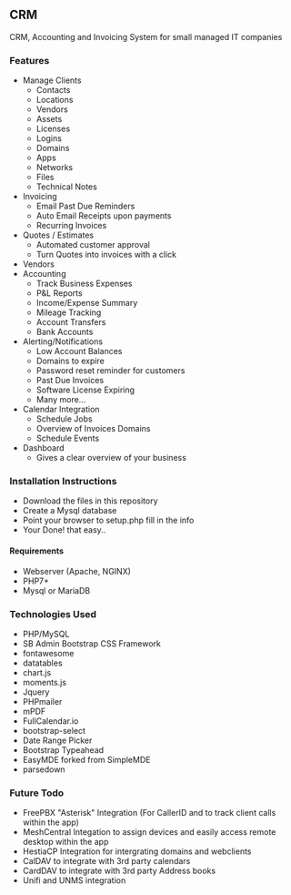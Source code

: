 ## CRM
CRM, Accounting and Invoicing System for small managed IT companies

### Features
* Manage Clients
  * Contacts
  * Locations
  * Vendors
  * Assets
  * Licenses
  * Logins
  * Domains
  * Apps
  * Networks
  * Files
  * Technical Notes
* Invoicing
  * Email Past Due Reminders
  * Auto Email Receipts upon payments
  * Recurring Invoices
* Quotes / Estimates
  * Automated customer approval
  * Turn Quotes into invoices with a click
* Vendors
* Accounting
  * Track Business Expenses
  * P&L Reports
  * Income/Expense Summary
  * Mileage Tracking
  * Account Transfers
  * Bank Accounts
* Alerting/Notifications
  * Low Account Balances
  * Domains to expire
  * Password reset reminder for customers
  * Past Due Invoices
  * Software License Expiring
  * Many more...
* Calendar Integration
  * Schedule Jobs
  * Overview of Invoices Domains
  * Schedule Events
* Dashboard
  * Gives a clear overview of your business

### Installation Instructions

* Download the files in this repository
* Create a Mysql database
* Point your browser to setup.php fill in the info
* Your Done! that easy..

#### Requirements
* Webserver (Apache, NGINX)
* PHP7+
* Mysql or MariaDB

### Technologies Used
* PHP/MySQL
* SB Admin Bootstrap CSS Framework
* fontawesome
* datatables
* chart.js
* moments.js
* Jquery
* PHPmailer
* mPDF
* FullCalendar.io
* bootstrap-select
* Date Range Picker
* Bootstrap Typeahead
* EasyMDE forked from SimpleMDE
* parsedown

### Future Todo
* FreePBX "Asterisk" Integration (For CallerID and to track client calls within the app)
* MeshCentral Integation to assign devices and easily access remote desktop within the app
* HestiaCP Integration for intergrating domains and webclients
* CalDAV to integrate with 3rd party calendars
* CardDAV to integrate with 3rd party Address books
* Unifi and UNMS integration
